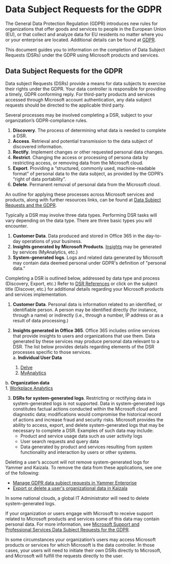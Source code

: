# Data Subject Requests for the GDPR #

The General Data Protection Regulation (GDPR) introduces new rules for organizations that offer goods and services to people in the European Union (EU), or that collect and analyze data for EU residents no matter where you or your enterprise are located. Additional details can be found at [GDPR][GDPRhomeTopic].

This document guides you to information on the completion of Data Subject Requests (DSRs) under the GDPR using Microsoft products and services.

## Data Subject Requests for the GDPR ##

Data subject Requests (DSRs) provide a means for data subjects to exercise their rights under the GDPR. Your data controller is responsible for providing a timely, GDPR conforming reply. For third-party products and services accessed through Microsoft account authentication, any data subject requests should be directed to the applicable third party.

Several processes may be involved completing a DSR, subject to your organization’s GDPR-compliance rules.  
1. **Discovery**. The process of determining what data is needed to complete a DSR.
1. **Access**. Retrieval and potential transmission to the data subject of discovered information.
1. **Rectify**. Implement changes or other requested personal data changes.
1. **Restrict**. Changing the access or processing of persona data by restricting access, or removing data from the Microsoft cloud.
1. **Export**. Providing a “structured, commonly used, machine-readable format” of personal data to the data subject, as provided by the GDPR’s “right of data portability”.
1. **Delete**. Permanent removal of personal data from the Microsoft cloud.

An outline for applying these processes across Microsoft services and products, along with further resources links, can be found at [Data Subject Requests and the GDPR][DSRforGDPR].

Typically a DSR may involve three data types. Performing DSR tasks will vary depending on the data type. There are three basic types you will encounter.  
1. **Customer Data**. Data produced and stored in Office 365 in the day-to-day operations of your business.
1. **Insights generated by Microsoft Products**. [Insights][DSRinsights] may be generated by services (MyAnalytics, etc.)
1. **System-generated logs**. Logs and related data generated by Microsoft may contain data deemed personal under GDPR's definition of "personal data."

Completing a DSR is outlined below, addressed by data type and process (Discovery, Export, etc.) Refer to [DSR References](#dsr-references) or click on the subject title (Discover, etc.) for additional details regarding your Microsoft products and services implementation.

1. **Customer Data**. Personal data is information related to an identified, or identifiable person. A person may be identified directly (for instance, through a name) or indirectly (i.e., through a number, IP address or as a result of data processing.)

2. **Insights generated in Office 365**. Office 365 includes online services that provide insights to users and organizations that use them. Data generated by these services may produce personal data relevant to a DSR. The list below provides details regarding elements of the DSR processes specific to those services.  
a. **Individual User Data**
    1. [Delve][DSRdelve]  
    1. [MyAnalytics][DSRmyAnalytics]

b. **Organization data**  
    1. [Workplace Analytics][DSRworkAnalytics]

3. **DSRs for system-generated logs**. Restricting or rectifying data in system-generated logs is not supported. Data in system-generated logs constitutes factual actions conducted within the Microsoft cloud and diagnostic data; modifications would compromise the historical record of actions and increase fraud and security risks. Microsoft provides the ability to access, export, and delete system-generated logs that may be necessary to complete a DSR. Examples of such data may include:  
    * Product and service usage data such as user activity logs
    * User search requests and query data
    * Data generated by product and services resulting from system functionality and interaction by users or other systems.  

Deleting a user’s account will not remove system-generated logs for Yammer and Kaizala. To remove the data from these applications, see one of the following:
 * [Manage GDPR data subject requests in Yammer Enterprise][DSRyammer]
 * [Export or delete a user's organizational data in Kaizala][DSRkaizala]

In some national clouds, a global IT Administrator will need to delete system-generated logs.

If your organization or users engage with Microsoft to receive support related to Microsoft products and services some of this data may contain personal data. For more information, see [Microsoft Support and Professional Services Data Subject Requests for the GDPR][DSRMSPS].

In some circumstances your organization’s users may access Microsoft products or services for which Microsoft is the data controller. In those cases, your users will need to initiate their own DSRs directly to Microsoft, and Microsoft will fulfill the requests directly to the user.

[GDPRhomeTopic]: https://docs.microsoft.com/en-us/microsoft-365/compliance/gdpr?toc=/microsoft-365/enterprise/toc.json

[DSRforGDPR]: https://docs.microsoft.com/en-us/microsoft-365/compliance/gdpr-data-subject-requests?toc=/microsoft-365/enterprise/toc.json

[DSRinsights]: https://docs.microsoft.com/en-us/microsoft-365/compliance/gdpr-dsr-office365?toc=/microsoft-365/enterprise/toc.json#part-2-responding-to-dsrs-with-respect-to-insights-generated-by-office-365

[DSRdelve]: https://docs.microsoft.com/en-us/microsoft-365/compliance/gdpr-dsr-office365?toc=/microsoft-365/enterprise/toc.json#delve
[DSRmyAnalytics]: https://docs.microsoft.com/en-us/microsoft-365/compliance/gdpr-dsr-office365?toc=/microsoft-365/enterprise/toc.json#myanalytics
[DSRworkAnalytics]: https://docs.microsoft.com/en-us/microsoft-365/compliance/gdpr-dsr-office365?toc=/microsoft-365/enterprise/toc.json#workplace-analytics
[DSRyammer]: https://docs.microsoft.com/yammer/manage-security-and-compliance/gdpr-requests-in-yammer-enterprise
[DSRkaizala]: https://docs.microsoft.com/office365/kaizala/export-or-delete-a-user-s-data
[DSRMSPS]: https://docs.microsoft.com/microsoft-365/compliance/gdpr-dsr-prof-services
[DSRuserInit]: https://docs.microsoft.com/en-us/microsoft-365/compliance/gdpr-dsr-prof-services?toc=/microsoft-365/enterprise/toc.json#dsr-for-an-end-user-engaging-microsoft

[DSRazurePortal]: https://portal.azure.com/
[DSRintuneDisc]: https://docs.microsoft.com/en-us/microsoft-365/compliance/gdpr-dsr-intune?toc=/microsoft-365/enterprise/toc.json#step-1-discover
[DSRD365advSearch]: https://docs.microsoft.com/en-us/dynamics365/customer-engagement/basics/save-advanced-find-search
[DSRD365relevance]: https://docs.microsoft.com/en-us/dynamics365/customer-engagement/basics/relevance-search-results
[DSRD365records]: https://docs.microsoft.com/en-us/dynamics365/customer-engagement/basics/search-records
[DSRVSFprivacyResp]: https://aka.ms/userprivacysite
[DSRADOprivacyReq]: https://www.microsoft.com/concern/privacyrequest-msa
[DSRMSPSstep1]: https://docs.microsoft.com/en-us/microsoft-365/compliance/gdpr-dsr-prof-services?toc=/microsoft-365/enterprise/toc.json#step-1-discover

[DSRintuneAccess]: https://docs.microsoft.com/en-us/microsoft-365/compliance/gdpr-dsr-intune?toc=/microsoft-365/enterprise/toc.json#step-2-access
[DSRD365acces]: https://docs.microsoft.com/en-us/microsoft-365/compliance/gdpr-dsr-dynamics365?toc=/microsoft-365/enterprise/toc.json#providing-a-copy-of-customer-data
[DSRVSFaccess]: https://docs.microsoft.com/en-us/microsoft-365/compliance/gdpr-dsr-visual-studio-family?toc=/microsoft-365/enterprise/toc.json
[DSRADOaccess]: https://www.microsoft.com/concern/privacyrequest-msa
[DSRMSPSaccess]: https://docs.microsoft.com/en-us/microsoft-365/compliance/gdpr-dsr-prof-services?toc=/microsoft-365/enterprise/toc.json#step-2-access

[DSRintuneRectify]: https://docs.microsoft.com/en-us/microsoft-365/compliance/gdpr-dsr-intune?toc=/microsoft-365/enterprise/toc.json#step-3-rectify

[DSRO365restrict]: https://docs.microsoft.com/en-us/microsoft-365/compliance/gdpr-dsr-office365?toc=/microsoft-365/enterprise/toc.json#responding-to-dsr-restriction-requests
[DSRintuneProcessing]: https://docs.microsoft.com/intune/privacy-data-store-process#processing-personal-data
[DSRD365restrict]: https://docs.microsoft.com/en-us/microsoft-365/compliance/gdpr-dsr-dynamics365#restricting-the-processing-of-customer-data
[DSRVSFrestrict]: https://docs.microsoft.com/en-us/microsoft-365/compliance/gdpr-dsr-visual-studio-family?toc=/microsoft-365/enterprise/toc.json
[DSRADOrestrict]: https://docs.microsoft.com/en-us/microsoft-365/compliance/gdpr-dsr-vsts?toc=/microsoft-365/enterprise/toc.json
[DSRMSPSrestrict]: https://docs.microsoft.com/en-us/microsoft-365/compliance/gdpr-dsr-prof-services?toc=/microsoft-365/enterprise/toc.json#step-4-restrict

[DSRAADexport]: https://docs.microsoft.com/en-us/microsoft-365/compliance/gdpr-dsr-azure?toc=/microsoft-365/enterprise/toc.json#step-6-export
[DSRVSFexport]: https://docs.microsoft.com/en-us/microsoft-365/compliance/gdpr-dsr-visual-studio-family?toc=/microsoft-365/enterprise/toc.json
[DSRADOexport]: https://docs.microsoft.com/en-us/microsoft-365/compliance/gdpr-dsr-vsts?toc=/microsoft-365/enterprise/toc.json#export-azure-devops-data
[DSRMSPSexport]: https://docs.microsoft.com/en-us/microsoft-365/compliance/gdpr-dsr-prof-services?toc=/microsoft-365/enterprise/toc.json#step-6-export

[DSRO365delete]: https://docs.microsoft.com/en-us/microsoft-365/compliance/gdpr-dsr-office365?toc=/microsoft-365/enterprise/toc.json#deleting-personal-data
[DSRintuneDelete]: https://docs.microsoft.com/intune/privacy-data-audit-export-delete#delete-end-user-personal-data
[DSRD365delete]: https://docs.microsoft.com/en-us/microsoft-365/compliance/gdpr-dsr-dynamics365?toc=/microsoft-365/enterprise/toc.json
[DSRADOdelete]: https://docs.microsoft.com/en-us/microsoft-365/compliance/gdpr-dsr-vsts?toc=/microsoft-365/enterprise/toc.json#delete-azure-devops-data
[DSRMSPSdelete]: https://docs.microsoft.com/en-us/microsoft-365/compliance/gdpr-dsr-prof-services?toc=/microsoft-365/enterprise/toc.json#step-5-delete

[DSRO365logs]: https://docs.microsoft.com/en-us/microsoft-365/compliance/gdpr-dsr-office365?toc=/microsoft-365/enterprise/toc.json#part-3-responding-to-dsrs-for-system-generated-logs
[DSRAADlogs]: https://docs.microsoft.com/en-us/microsoft-365/compliance/gdpr-dsr-azure?toc=/microsoft-365/enterprise/toc.json#executing-dsrs-against-system-generated-logs
[DSRintuneLogs]: https://docs.microsoft.com/en-us/microsoft-365/compliance/gdpr-dsr-intune?toc=/microsoft-365/enterprise/toc.json
[DSRD365logs]: https://docs.microsoft.com/en-us/microsoft-365/compliance/gdpr-dsr-dynamics365?toc=/microsoft-365/enterprise/toc.json
[DSRMSPSlogs]: https://docs.microsoft.com/en-us/microsoft-365/compliance/gdpr-dsr-prof-services?toc=/microsoft-365/enterprise/toc.json